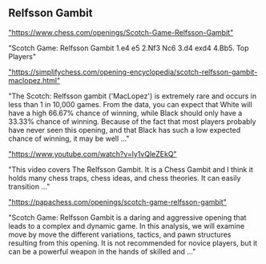 <h2>Relfsson Gambit</h2>
<p><a href="https://www.chess.com/openings/Scotch-Game-Relfsson-Gambit">"https://www.chess.com/openings/Scotch-Game-Relfsson-Gambit"</a></p>

<p>"Scotch Game: Relfsson Gambit 1.e4 e5 2.Nf3 Nc6 3.d4 exd4 4.Bb5. Top Players" </p>

<p><a href="https://simplifychess.com/opening-encyclopedia/scotch-relfsson-gambit-maclopez.html">"https://simplifychess.com/opening-encyclopedia/scotch-relfsson-gambit-maclopez.html"</a></p>

<p>"The Scotch: Relfsson gambit ('MacLopez') is extremely rare and occurs in less than 1 in 10,000 games. From the data, you can expect that White will have a high 66.67% chance of winning, while Black should only have a 33.33% chance of winning. Because of the fact that most players probably have never seen this opening, and that Black has such a low expected chance of winning, it may be well ..." </p>

<p><a href="https://www.youtube.com/watch?v=ly1vQleZEkQ">"https://www.youtube.com/watch?v=ly1vQleZEkQ"</a></p>

<p>"This video covers The Relfsson Gambit. It is a Chess Gambit and I think it holds many chess traps, chess ideas, and chess theories. It can easily transition ..." </p>

<p><a href="https://papachess.com/openings/scotch-game-relfsson-gambit">"https://papachess.com/openings/scotch-game-relfsson-gambit"</a></p>

<p>"Scotch Game: Relfsson Gambit is a daring and aggressive opening that leads to a complex and dynamic game. In this analysis, we will examine move by move the different variations, tactics, and pawn structures resulting from this opening. It is not recommended for novice players, but it can be a powerful weapon in the hands of skilled and ..." </p>


